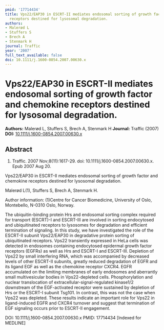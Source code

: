 ```yaml
---
pmid: '17714434'
title: Vps22/EAP30 in ESCRT-II mediates endosomal sorting of growth factor and chemokine
  receptors destined for lysosomal degradation.
authors:
- Malerød L
- Stuffers S
- Brech A
- Stenmark H
journal: Traffic
year: '2007'
full_text_available: false
doi: 10.1111/j.1600-0854.2007.00630.x
---
```


# Vps22/EAP30 in ESCRT-II mediates endosomal sorting of growth factor and chemokine receptors destined for lysosomal degradation.
**Authors:** Malerød L, Stuffers S, Brech A, Stenmark H
**Journal:** Traffic (2007)
**DOI:** [10.1111/j.1600-0854.2007.00630.x](https://doi.org/10.1111/j.1600-0854.2007.00630.x)

## Abstract

1. Traffic. 2007 Nov;8(11):1617-29. doi: 10.1111/j.1600-0854.2007.00630.x. Epub 
2007 Aug 20.

Vps22/EAP30 in ESCRT-II mediates endosomal sorting of growth factor and 
chemokine receptors destined for lysosomal degradation.

Malerød L(1), Stuffers S, Brech A, Stenmark H.

Author information:
(1)Centre for Cancer Biomedicine, University of Oslo, Montebello, N-0310 Oslo, 
Norway.

The ubiquitin-binding protein Hrs and endosomal sorting complex required for 
transport (ESCRT)-I and ESCRT-III are involved in sorting endocytosed and 
ubiquitinated receptors to lysosomes for degradation and efficient termination 
of signaling. In this study, we have investigated the role of the ESCRT-II 
subunit Vps22/EAP30 in degradative protein sorting of ubiquitinated receptors. 
Vps22 transiently expressed in HeLa cells was detected in endosomes containing 
endocytosed epidermal growth factor receptors (EGFRs) as well as Hrs and ESCRT-I 
and ESCRT-III. Depletion of Vps22 by small interfering RNA, which was 
accompanied by decreased levels of other ESCRT-II subunits, greatly reduced 
degradation of EGFR and its ligand EGF as well as the chemokine receptor CXCR4. 
EGFR accumulated on the limiting membranes of early endosomes and aberrantly 
small multivesicular bodies in Vps22-depleted cells. Phosphorylation and nuclear 
translocation of extracellular-signal-regulated kinase1/2 downstream of the 
EGF-activated receptor were sustained by depletion of Hrs or the ESCRT-I subunit 
Tsg101. In contrast, this was not the case when Vps22 was depleted. These 
results indicate an important role for Vps22 in ligand-induced EGFR and CXCR4 
turnover and suggest that termination of EGF signaling occurs prior to ESCRT-II 
engagement.

DOI: 10.1111/j.1600-0854.2007.00630.x
PMID: 17714434 [Indexed for MEDLINE]

